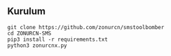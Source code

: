 


<h2>Kurulum</h2>

```console
git clone https://github.com/zonurcn/smstoolbomber
cd ZONURCN-SMS
pip3 install -r requirements.txt
python3 zonurcnx.py
```

